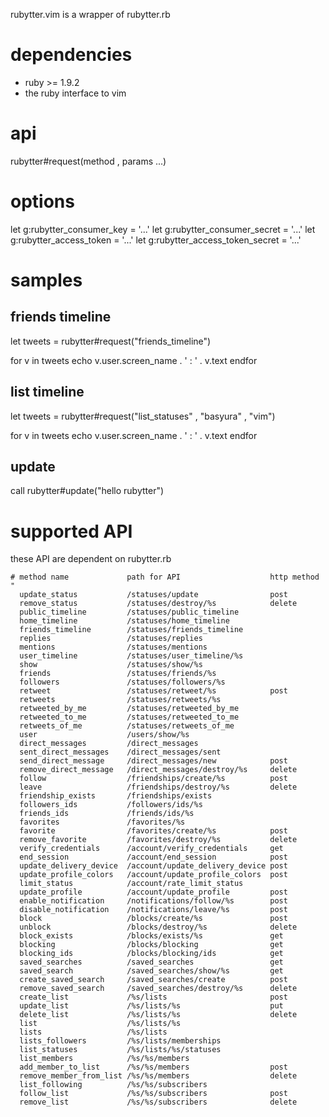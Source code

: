
rubytter.vim is a wrapper of rubytter.rb

# dependencies
  - ruby >= 1.9.2
  - the ruby interface to vim

# api

rubytter#request(method , params ...)

# options

  let g:rubytter_consumer_key        = '...'
  let g:rubytter_consumer_secret     = '...'
  let g:rubytter_access_token        = '...'
  let g:rubytter_access_token_secret = '...'

# samples

## friends timeline

  let tweets = rubytter#request("friends_timeline")
  
  for v in tweets
    echo v.user.screen_name . ' : ' . v.text
  endfor

## list timeline

  let tweets = rubytter#request("list_statuses" , "basyura" , "vim")
  
  for v in tweets
    echo v.user.screen_name . ' : ' . v.text
  endfor

## update

  call rubytter#update("hello rubytter")

# supported API

these API are dependent on rubytter.rb

    # method name             path for API                    http method
    "
      update_status           /statuses/update                post
      remove_status           /statuses/destroy/%s            delete
      public_timeline         /statuses/public_timeline
      home_timeline           /statuses/home_timeline
      friends_timeline        /statuses/friends_timeline
      replies                 /statuses/replies
      mentions                /statuses/mentions
      user_timeline           /statuses/user_timeline/%s
      show                    /statuses/show/%s
      friends                 /statuses/friends/%s
      followers               /statuses/followers/%s
      retweet                 /statuses/retweet/%s            post
      retweets                /statuses/retweets/%s
      retweeted_by_me         /statuses/retweeted_by_me
      retweeted_to_me         /statuses/retweeted_to_me
      retweets_of_me          /statuses/retweets_of_me
      user                    /users/show/%s
      direct_messages         /direct_messages
      sent_direct_messages    /direct_messages/sent
      send_direct_message     /direct_messages/new            post
      remove_direct_message   /direct_messages/destroy/%s     delete
      follow                  /friendships/create/%s          post
      leave                   /friendships/destroy/%s         delete
      friendship_exists       /friendships/exists
      followers_ids           /followers/ids/%s
      friends_ids             /friends/ids/%s
      favorites               /favorites/%s
      favorite                /favorites/create/%s            post
      remove_favorite         /favorites/destroy/%s           delete
      verify_credentials      /account/verify_credentials     get
      end_session             /account/end_session            post
      update_delivery_device  /account/update_delivery_device post
      update_profile_colors   /account/update_profile_colors  post
      limit_status            /account/rate_limit_status
      update_profile          /account/update_profile         post
      enable_notification     /notifications/follow/%s        post
      disable_notification    /notifications/leave/%s         post
      block                   /blocks/create/%s               post
      unblock                 /blocks/destroy/%s              delete
      block_exists            /blocks/exists/%s               get
      blocking                /blocks/blocking                get
      blocking_ids            /blocks/blocking/ids            get
      saved_searches          /saved_searches                 get
      saved_search            /saved_searches/show/%s         get
      create_saved_search     /saved_searches/create          post
      remove_saved_search     /saved_searches/destroy/%s      delete
      create_list             /%s/lists                       post
      update_list             /%s/lists/%s                    put
      delete_list             /%s/lists/%s                    delete
      list                    /%s/lists/%s
      lists                   /%s/lists
      lists_followers         /%s/lists/memberships
      list_statuses           /%s/lists/%s/statuses
      list_members            /%s/%s/members
      add_member_to_list      /%s/%s/members                  post
      remove_member_from_list /%s/%s/members                  delete
      list_following          /%s/%s/subscribers
      follow_list             /%s/%s/subscribers              post
      remove_list             /%s/%s/subscribers              delete
